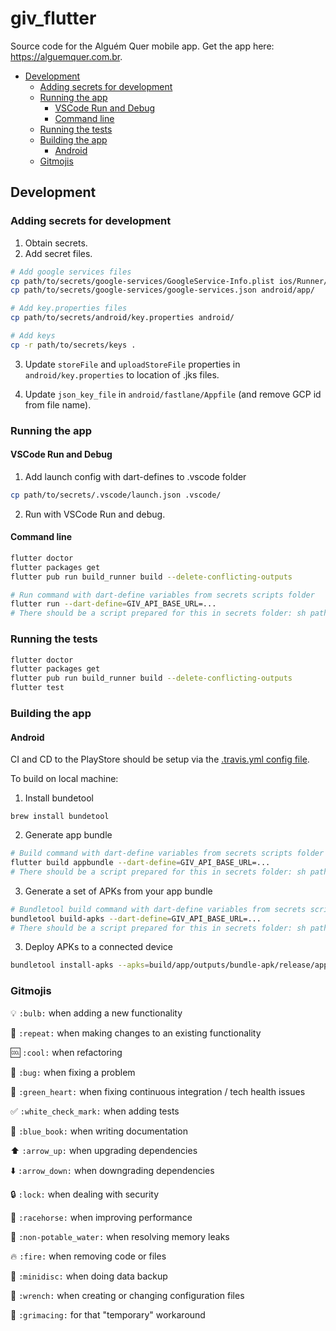 <!-- omit in toc -->
# giv_flutter

Source code for the Alguém Quer mobile app. Get the app here: https://alguemquer.com.br.

- [Development](#development)
  - [Adding secrets for development](#adding-secrets-for-development)
  - [Running the app](#running-the-app)
    - [VSCode Run and Debug](#vscode-run-and-debug)
    - [Command line](#command-line)
  - [Running the tests](#running-the-tests)
  - [Building the app](#building-the-app)
    - [Android](#android)
  - [Gitmojis](#gitmojis)

## Development

### Adding secrets for development

1. Obtain secrets.
2. Add secret files.

```sh
# Add google services files
cp path/to/secrets/google-services/GoogleService-Info.plist ios/Runner/
cp path/to/secrets/google-services/google-services.json android/app/

# Add key.properties files
cp path/to/secrets/android/key.properties android/

# Add keys
cp -r path/to/secrets/keys .
```

3. Update `storeFile` and `uploadStoreFile` properties in `android/key.properties` to location of .jks files.

4. Update `json_key_file` in `android/fastlane/Appfile` (and remove GCP id from file name).

### Running the app

#### VSCode Run and Debug

1. Add launch config with dart-defines to .vscode folder
```sh
cp path/to/secrets/.vscode/launch.json .vscode/
```

2. Run with VSCode Run and debug. 
#### Command line

```sh
flutter doctor
flutter packages get
flutter pub run build_runner build --delete-conflicting-outputs

# Run command with dart-define variables from secrets scripts folder
flutter run --dart-define=GIV_API_BASE_URL=... 
# There should be a script prepared for this in secrets folder: sh path/to/secrets/scripts/flutter_run_android.sh
```

### Running the tests
```sh
flutter doctor
flutter packages get
flutter pub run build_runner build --delete-conflicting-outputs
flutter test
```

### Building the app
#### Android
CI and CD to the PlayStore should be setup via the [.travis.yml config file](.travis.yml).

To build on local machine:

1. Install bundetool
```
brew install bundetool
```

2. Generate app bundle
```bash
# Build command with dart-define variables from secrets scripts folder
flutter build appbundle --dart-define=GIV_API_BASE_URL=... 
# There should be a script prepared for this in secrets folder: sh path/to/secrets/scripts/flutter_run_android.sh
```

3. Generate a set of APKs from your app bundle
```bash
# Bundletool build command with dart-define variables from secrets scripts folder
bundletool build-apks --dart-define=GIV_API_BASE_URL=... 
# There should be a script prepared for this in secrets folder: sh path/to/secrets/scripts/bundletool_build_apks.sh
```

3. Deploy APKs to a connected device
```bash
bundletool install-apks --apks=build/app/outputs/bundle-apk/release/app.apks
```

### Gitmojis

:bulb: `:bulb:` when adding a new functionality

:repeat: `:repeat:` when making changes to an existing functionality

:cool: `:cool:` when refactoring

:bug: `:bug:` when fixing a problem

:green_heart: `:green_heart:` when fixing continuous integration / tech health issues

:white_check_mark: `:white_check_mark:` when adding tests

:blue_book: `:blue_book:` when writing documentation

:arrow_up: `:arrow_up:` when upgrading dependencies

:arrow_down: `:arrow_down:` when downgrading dependencies

:lock: `:lock:` when dealing with security

:racehorse: `:racehorse:` when improving performance

:non-potable_water: `:non-potable_water:` when resolving memory leaks

:fire: `:fire:` when removing code or files

:minidisc: `:minidisc:` when doing data backup

:wrench: `:wrench:` when creating or changing configuration files

:grimacing: `:grimacing:` for that "temporary" workaround